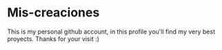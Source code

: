 # Mis-creaciones

This is my personal github account, in this profile you'll find my very best proyects. Thanks for your visit :)
